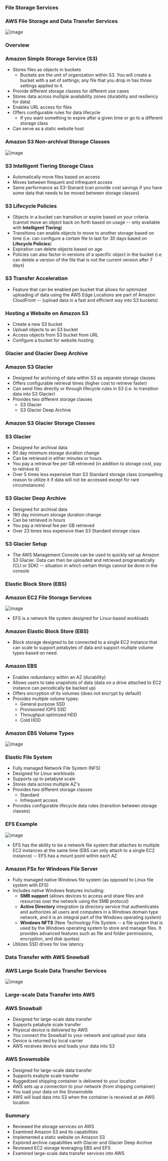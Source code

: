 ### File Storage Services

### AWS File Storage and Data Transfer Services

![image](https://user-images.githubusercontent.com/114364831/212757260-e1e99132-fb67-4d56-a814-37768664955b.png)

### Overview

### Amazon Simple Storage Service (S3)

* Stores files as objects in buckets
    * Buckets are the unit of organization within S3. You will create a bucket with a set of settings; any file that you drop in has those settings applied to it.
* Provide different storage classes for different use cases
* Stores data across multiple availability zones (durability and resiliency for data)
* Enables URL access for files
* Offers configurable rules for data lifecycle
    * If you want something to expire after a given time or go to a different storage class
* Can serve as a static website host

### Amazon S3 Non-archival Storage Classes

![image](https://user-images.githubusercontent.com/114364831/212760937-bd28347d-23ac-4aa4-9c3e-9d77116931c4.png)

### S3 Intelligent Tiering Storage Class

* Automatically move files based on access
* Moves between frequent and infrequent access
* Same performance as S3-Stanard (can provide cost savings if you have some data that needs to be moved between storage classes)

### S3 Lifecycle Policies

* Objects in a bucket can transition or expire based on your criteria (cannot move an object back on forth based on usage -- only available with **Intelligent Tiering**)
* Transitions can enable objects to move to another storage based on time (i.e. can configure a certain file to last for 30 days based on **Lifecycle Policies**)
* Expiration can delete objects based on age 
* Policies can also factor in versions of a specific object in the bucket (i.e. can delete a version of the file that is not the current version after 7 days)

### S3 Transfer Acceleration

* Feature that can be enabled per bucket that allows for optimized uploading of data using the AWS Edge Locations are part of Amazon CloudFront -- (upload data in a fast and efficient way into S3 buckets)

### Hosting a Website on Amazon S3

* Create a new S3 bucket
* Upload objects to an S3 bucket
* Access objects from S3 bucket from URL
* Configure a bucket for website hosting

### Glacier and Glacier Deep Archive

### Amazon S3 Glacier

* Designed for archiving of data within S3 as separate storage classes
* Offers configurable retrieval times (higher cost to retrieve faster)
* Can send files directly or through lifecycle rules in S3 (i.e. to transition data into S3 Glacier)
* Provides two different storage classes
   * S3 Glacier
   * S3 Glacier Deep Archive

### Amazon S3 Glacier Storage Classes

### S3 Glacier  

* Designed for archival data
* 90 day minimum storage duration change
* Can be retrieved in either minutes or hours
* You pay a retrieval fee per GB retrieved (in addition to storage cost, pay to retrieve it)
* Over 5 times less expensive than S3 Standard storage class (compelling reason to utilize it if data will not be accessed except for rare circumstances)

### S3 Glacier Deep Archive

* Designed for archival data
* 180 day minimum storage duration change
* Can be retrieved in hours
* You pay a retrieval fee per GB retrieved
* Over 23 times less expensive than S3 Standard storage class

### S3 Glacier Setup

* The AWS Management Console can be used to quickly set up Amazon S3 Glacier. Data can then be uploaded and retrieved programatically (CLI or SDK) -- situation in which certain things cannot be done in the console

### Elastic Block Store (EBS)

### Amazon EC2 File Storage Services

![image](https://user-images.githubusercontent.com/114364831/213287437-55ca8e6b-a8e1-4be7-a421-3f740fb90079.png)

* EFS is a network file system designed for Linux-based workloads

### Amazon Elastic Block Store (EBS)

* Block storage designed to be connected to a single EC2 instance that can scale to support petabytes of data and support multiple volume types based on need.

### Amazon EBS

* Enables redundancy within an AZ (durability)
* Allows users to take snapshots of data (data on a drive attached to EC2 instance can periodically be backed up)
* Offers encryption of its volumes (does not encrypt by default)
* Provides multiple volume types:
   * General purpose SSD
   * Provisioned IOPS SSD
   * Throughput optimized HDD
   * Cold HDD

### Amazon EBS Volume Types

![image](https://user-images.githubusercontent.com/114364831/213289143-0a591768-4b65-436a-ba5c-26c13cb3e612.png)

### Elastic File System

* Fully managed Network File System (NFS)
* Designed for Linux workloads
* Supports up to petabyte scale
* Stores data across multiple AZ's
* Provides two different storage classes
   * Standard
   * Infrequent access
* Provides configurable lifecycle data rules (transition between storage classes)

### EFS Example

![image](https://user-images.githubusercontent.com/114364831/213291495-205232f8-1015-4aa7-be25-d1ab17a6ec59.png)

* EFS has the ability to be a network file system that attaches to multiple EC2 instances at the same time (EBS can only attach to a single EC2 instance) -- EFS has a mount point within each AZ

### Amazon FSx for Windows File Server

* Fully managed native Windows file system (as opposed to Linux file system with EFS)
* Includes native Windows features including:
   * **SMB support** (allows devices to access and share files and resources over the network using the SMB protocol)
   * **Active Directory** integration (a directory service that authenticates and authorizes all users and computers in a Windows domain type network, and it is an integral part of the Windows operating system)
   * **Windows NFTS** (New Technology File System -- a file system that is used by the Windows operating system to store and manage files. It provides advanced features such as file and folder permissions, encryption, and disk quotas)
* Utilizes SSD drives for low latency

### Data Transfer with AWS Snowball

### AWS Large Scale Data Transfer Services

![image](https://user-images.githubusercontent.com/114364831/213296139-2c8627d2-8afa-4515-955f-003795458589.png)

### Large-scale Data Transfer into AWS

### AWS Snowball

* Designed for large-scale data transfer
* Supports petabyte scale transfer
* Physical device is delivered by AWS
* You connect the Snowball to your network and upload your data
* Device is returned by local carrier
* AWS receives device and loads your data into S3

### AWS Snowmobile

* Designed for large-scale data transfer
* Supports exabyte scale transfer
* Ruggedized shipping container is delivered to your location
* AWS sets up a connection to your network (from shipping container)
* You load your data on the Snowmobile
* AWS will load data into S3 when the container is received at an AWS location

### Summary

* Reviewed the storage services on AWS
* Examined Amazon S3 and its capabilities
* Implemented a static website on Amazon S3
* Explored archive capabilities with Glacier and Glacier Deep Archive
* Reviewed EC2 storage leveraging EBS and EFS
* Examined large-scale data transfer services into AWS



